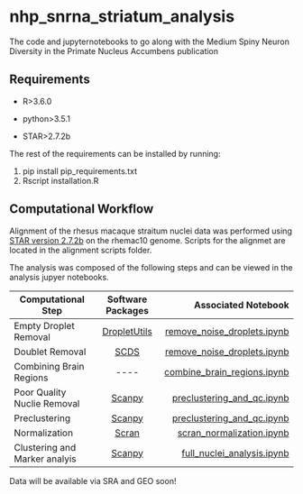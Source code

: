 # nhp_snrna_striatum_analysis

The code and jupyternotebooks to go along with the Medium Spiny Neuron Diversity in the Primate Nucleus Accumbens publication

## Requirements 

* R>3.6.0

* python>3.5.1

* STAR>2.7.2b

The rest of the requirements can be installed by running:

1. pip install pip_requirements.txt
2. Rscript installation.R

## Computational Workflow

Alignment of the rhesus macaque straitum nuclei data was performed using [STAR version 2.7.2b](https://github.com/alexdobin/STAR) on the rhemac10 genome.
Scripts for the alignmet are located in the alignment scripts folder.

The analysis was composed of the following steps and can be viewed in the analysis jupyer notebooks.

| Computational Step   | Software Packages  | Associated Notebook  |
| ------------- |:-------------:| -----:|
| Empty Droplet Removal   | [DropletUtils](https://bioconductor.org/packages/release/bioc/html/DropletUtils.html) | [remove_noise_droplets.ipynb](https://github.com/pfenninglab/nhp_snrna_striatum_analysis/blob/master/analysis/remove_noise_droplets.ipynb) |
| Doublet Removal    | [SCDS]( https://bioconductor.org/packages/release/bioc/html/scds.html)   |   [remove_noise_droplets.ipynb](https://github.com/pfenninglab/nhp_snrna_striatum_analysis/blob/master/analysis/remove_noise_droplets.ipynb) |
| Combining Brain Regions  | ----  |   [combine_brain_regions.ipynb](https://github.com/pfenninglab/nhp_snrna_striatum_analysis/blob/master/analysis/combine_brain_regions.ipynb) |
| Poor Quality Nuclie Removal | [Scanpy](https://scanpy.readthedocs.io/en/stable/)     |   [preclustering_and_qc.ipynb](https://github.com/pfenninglab/nhp_snrna_striatum_analysis/blob/master/analysis/preclustering_and_qc.ipynb) |
| Preclustering | [Scanpy](https://scanpy.readthedocs.io/en/stable/)    |    [preclustering_and_qc.ipynb](https://github.com/pfenninglab/nhp_snrna_striatum_analysis/blob/master/analysis/preclustering_and_qc.ipynb) |
| Normalization | [Scran](https://bioconductor.org/packages/release/bioc/html/scran.html)     |    [scran_normalization.ipynb](https://github.com/pfenninglab/nhp_snrna_striatum_analysis/blob/master/analysis/scran_normalization.ipynb) |
| Clustering and Marker analyis|  [Scanpy](https://scanpy.readthedocs.io/en/stable/)    |  [full_nuclei_analysis.ipynb](https://github.com/pfenninglab/nhp_snrna_striatum_analysis/blob/master/analysis/full_nuclei_analysis.ipynb)   |

Data will be available via SRA and GEO soon!




